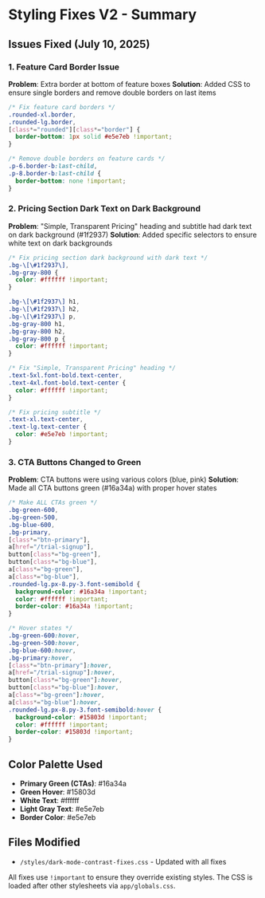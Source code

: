 # Styling Fixes V2 - Summary

## Issues Fixed (July 10, 2025)

### 1. Feature Card Border Issue
**Problem**: Extra border at bottom of feature boxes
**Solution**: Added CSS to ensure single borders and remove double borders on last items
```css
/* Fix feature card borders */
.rounded-xl.border,
.rounded-lg.border,
[class*="rounded"][class*="border"] {
  border-bottom: 1px solid #e5e7eb !important;
}

/* Remove double borders on feature cards */
.p-6.border-b:last-child,
.p-8.border-b:last-child {
  border-bottom: none !important;
}
```

### 2. Pricing Section Dark Text on Dark Background
**Problem**: "Simple, Transparent Pricing" heading and subtitle had dark text on dark background (#1f2937)
**Solution**: Added specific selectors to ensure white text on dark backgrounds
```css
/* Fix pricing section dark background with dark text */
.bg-\[\#1f2937\],
.bg-gray-800 {
  color: #ffffff !important;
}

.bg-\[\#1f2937\] h1,
.bg-\[\#1f2937\] h2,
.bg-\[\#1f2937\] p,
.bg-gray-800 h1,
.bg-gray-800 h2,
.bg-gray-800 p {
  color: #ffffff !important;
}

/* Fix "Simple, Transparent Pricing" heading */
.text-5xl.font-bold.text-center,
.text-4xl.font-bold.text-center {
  color: #ffffff !important;
}

/* Fix pricing subtitle */
.text-xl.text-center,
.text-lg.text-center {
  color: #e5e7eb !important;
}
```

### 3. CTA Buttons Changed to Green
**Problem**: CTA buttons were using various colors (blue, pink)
**Solution**: Made all CTA buttons green (#16a34a) with proper hover states
```css
/* Make ALL CTAs green */
.bg-green-600,
.bg-green-500,
.bg-blue-600,
.bg-primary,
[class*="btn-primary"],
a[href="/trial-signup"],
button[class*="bg-green"],
button[class*="bg-blue"],
a[class*="bg-green"],
a[class*="bg-blue"],
.rounded-lg.px-8.py-3.font-semibold {
  background-color: #16a34a !important;
  color: #ffffff !important;
  border-color: #16a34a !important;
}

/* Hover states */
.bg-green-600:hover,
.bg-green-500:hover,
.bg-blue-600:hover,
.bg-primary:hover,
[class*="btn-primary"]:hover,
a[href="/trial-signup"]:hover,
button[class*="bg-green"]:hover,
button[class*="bg-blue"]:hover,
a[class*="bg-green"]:hover,
a[class*="bg-blue"]:hover,
.rounded-lg.px-8.py-3.font-semibold:hover {
  background-color: #15803d !important;
  color: #ffffff !important;
  border-color: #15803d !important;
}
```

## Color Palette Used
- **Primary Green (CTAs)**: #16a34a
- **Green Hover**: #15803d
- **White Text**: #ffffff
- **Light Gray Text**: #e5e7eb
- **Border Color**: #e5e7eb

## Files Modified
- `/styles/dark-mode-contrast-fixes.css` - Updated with all fixes

All fixes use `!important` to ensure they override existing styles. The CSS is loaded after other stylesheets via `app/globals.css`.